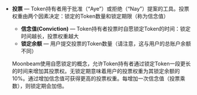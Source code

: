 
 - **投票** — Token持有者用于批准（“Aye”）或拒绝（“Nay”）提案的工具。投票权重由两个因素决定：锁定的Token数量和锁定期限（称为信念值）
   
    - **信念值(Conviction)** — Token持有者投票时自愿锁定Token的时间：锁定时间越长，投票权重越大
    - **锁定余额** — 用户提交投票的Token数量（请注意，这与用户的总账户余额不同）
    
    Moonbeam使用自愿锁定的概念，允许Token持有者通过锁定Token一段更长的时间来增加其投票权。无锁定期意味着用户的投票权重为其锁定余额的10%。通过增加信念值可获得更高的投票权重。每增加一次信念值（投票乘数），则锁定期会加倍。